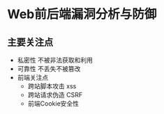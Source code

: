 # Web前后端漏洞分析与防御

## 主要关注点
* 私密性 不被非法获取和利用
* 可靠性 不丢失不被篡改
* 前端关注点
    * 跨站脚本攻击 xss
    * 跨站请求伪造 CSRF
    * 前端Cookie安全性